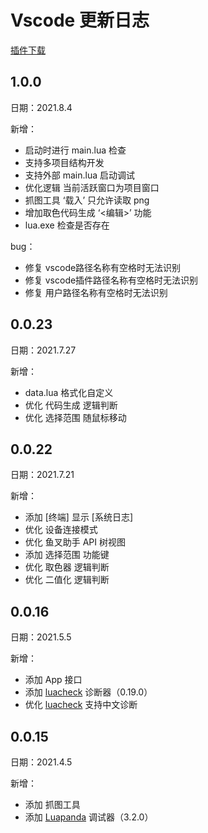 # Vscode 更新日志
[插件下载](https://gitee.com/lua_development/yxzhushou/blob/master/vscode插件安装包)
<!-- 已知bug：-->
<!-- lua.exe会被360当作木马删除 需要重新编译lua,dll分离-->
<!-- 不允许终端修改为cmd启动，只能pshell 技术原因，无法获取当前终端类型-->
## 1.0.0
日期：2021.8.4

新增：
+ 启动时进行 main.lua 检查
+ 支持多项目结构开发
+ 支持外部 main.lua 启动调试
+ 优化逻辑 当前活跃窗口为项目窗口
+ 抓图工具 ‘载入’ 只允许读取 png
+ 增加取色代码生成 ‘<编辑>’ 功能 
+ lua.exe 检查是否存在

bug：
+ 修复 vscode路径名称有空格时无法识别
+ 修复 vscode插件路径名称有空格时无法识别
+ 修复 用户路径名称有空格时无法识别

## 0.0.23
日期：2021.7.27

新增：
+ data.lua 格式化自定义 
+ 优化 代码生成 逻辑判断
+ 优化 选择范围 随鼠标移动

## 0.0.22
日期：2021.7.21

新增：
+ 添加 \[终端\] 显示 \[系统日志\]
+ 优化 设备连接模式
+ 优化 鱼叉助手 API 树视图
+ 添加 选择范围 功能键
+ 优化 取色器 逻辑判断
+ 优化 二值化 逻辑判断

## 0.0.16
日期：2021.5.5

新增：
+ 添加 App 接口
+ 添加 [luacheck](https://github.com/mpeterv/luacheck) 诊断器（0.19.0）
+ 优化 [luacheck](https://github.com/mpeterv/luacheck) 支持中文诊断

## 0.0.15
日期：2021.4.5

新增：
+ 添加 抓图工具
+ 添加 [Luapanda](https://github.com/Tencent/LuaPanda) 调试器（3.2.0）